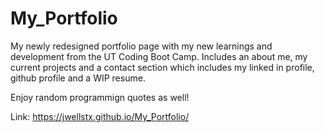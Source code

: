 # My_Portfolio

My newly redesigned portfolio page with my new learnings and development from the UT Coding Boot Camp.  Includes an about me, my current projects and a contact section which includes my linked in profile, github profile and a WIP resume.

Enjoy random programmign quotes as well!

Link: https://jwellstx.github.io/My_Portfolio/
